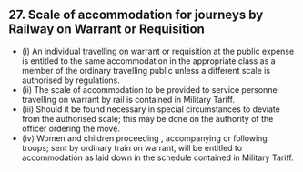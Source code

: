 ## 27. Scale of accommodation for journeys by Railway on Warrant or Requisition

- (i) An individual travelling on warrant or requisition at the public expense is entitled to the same accommodation in the appropriate class as a member of the ordinary travelling public unless a different scale is authorised by regulations.
- (ii) The scale of accommodation to be provided to service personnel travelling on warrant by rail is contained in Military Tariff.
- (iii)   Should it be found necessary in special circumstances to deviate from the authorised scale; this may be done on the authority of the officer ordering the move.
- (iv) Women and children proceeding , accompanying or following troops; sent by ordinary train on warrant, will be entitled to accommodation as laid down in the schedule contained in Military Tariff.
